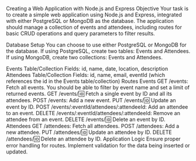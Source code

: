 Creating a Web Application with Node.js and Express
Objective
Your task is to create a simple web application using Node.js and Express, integrated with either PostgreSQL or MongoDB as the database. The application should manage a collection of events and attendees, including routes for basic CRUD operations and query parameters to filter results.

Database Setup
You can choose to use either PostgreSQL or MongoDB for the database. If using PostgreSQL, create two tables: Events and Attendees. If using MongoDB, create two collections: Events and Attendees.

Events Table/Collection
Fields: id, name, date, location, description
Attendees Table/Collection
Fields: id, name, email, eventId (which references the id in the Events table/collection)
Routes
Events
GET /events: Fetch all events. You should be able to filter by event name and set a limit of returned events.
GET /events/:id: Fetch a single event by ID and all its attendees.
POST /events: Add a new event.
PUT /events/:id: Update an event by ID.
POST /events/:eventId/attendees/:attendeeId: Add an attendee to an event.
DELETE /events/:eventId/attendees/:attendeeId: Remove an attendee from an event.
DELETE /events/:id: Delete an event by ID.
Attendees
GET /attendees: Fetch all attendees.
POST /attendees: Add a new attendee.
PUT /attendees/:id: Update an attendee by ID.
DELETE /attendees/:id: Delete an attendee by ID.
Application Logic
Ensure proper error handling for routes.
Implement validation for the data being inserted or updated.